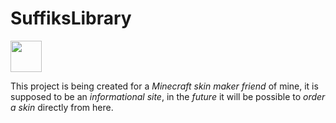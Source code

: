 # SuffiksLibrary

<img src="https://github.com/user-attachments/assets/1a4372b9-75ab-4c5c-bc85-6578b2c60207" width="50px">

This project is being created for a *Minecraft skin maker friend* of mine, it is supposed to be an *informational site*, in the *future* it will be possible to *order a skin* directly from here.

